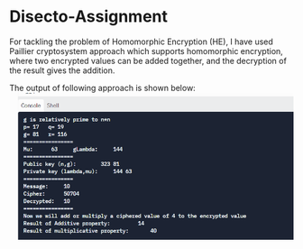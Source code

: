 # Disecto-Assignment

For tackling the problem of Homomorphic Encryption (HE), I have used Paillier cryptosystem approach which supports homomorphic encryption, where two encrypted values can be added together, and the decryption of the result gives the addition. 

The output of following approach is shown below:
![Screenshot](Output.png)
